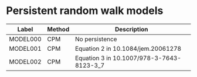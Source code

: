 Persistent random walk models
==

| Label    | Method | Description                               |
|----------|--------|-------------------------------------------|
| MODEL000 | CPM    | No persistence                            |
| MODEL001 | CPM    | Equation 2 in 10.1084/jem.20061278        |
| MODEL002 | CPM    | Equation 3 in 10.1007/978-3-7643-8123-3_7 |